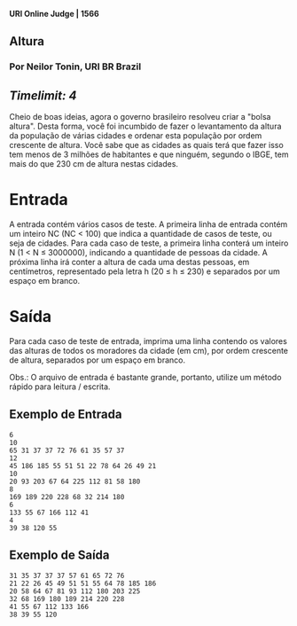 **URI Online Judge | 1566**
## Altura
### Por Neilor Tonin, URI BR Brazil
_Timelimit: 4_
---

Cheio de boas ideias, agora o governo brasileiro resolveu criar a "bolsa altura". Desta forma, você foi incumbido de fazer o levantamento da altura da população de várias cidades e ordenar esta população por ordem crescente de altura. Você sabe que as cidades as quais terá que fazer isso tem menos de 3 milhões de habitantes e que ninguém, segundo o IBGE, tem mais do que 230 cm de altura nestas cidades.

# Entrada

A entrada contém vários casos de teste. A primeira linha de entrada contém um inteiro NC (NC < 100) que indica a quantidade de casos de teste, ou seja de cidades. Para cada caso de teste, a primeira linha conterá um inteiro N (1 < N ≤ 3000000), indicando a quantidade de pessoas da cidade. A próxima linha irá conter a altura de cada uma destas pessoas, em centímetros, representado pela letra h (20 ≤ h  ≤ 230) e separados por um espaço em branco.

# Saída

Para cada caso de teste de entrada, imprima uma linha contendo os valores das alturas de todos os moradores da cidade (em cm), por ordem crescente de altura, separados por um espaço em branco.

Obs.: O arquivo de entrada é bastante grande, portanto, utilize um método rápido para leitura / escrita.

## Exemplo de Entrada

```
6
10
65 31 37 37 72 76 61 35 57 37
12
45 186 185 55 51 51 22 78 64 26 49 21
10
20 93 203 67 64 225 112 81 58 180
8
169 189 220 228 68 32 214 180
6
133 55 67 166 112 41
4
39 38 120 55
```

## Exemplo de Saída

```
31 35 37 37 37 57 61 65 72 76
21 22 26 45 49 51 51 55 64 78 185 186
20 58 64 67 81 93 112 180 203 225
32 68 169 180 189 214 220 228
41 55 67 112 133 166
38 39 55 120
```